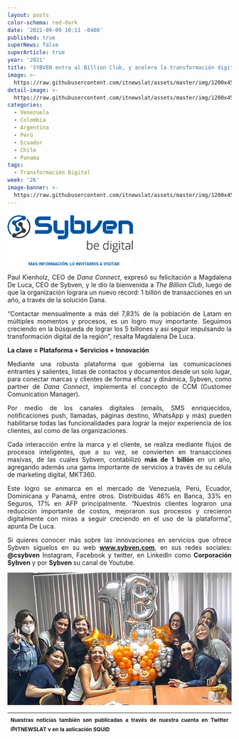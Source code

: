 ```yaml
---
layout: posts
color-schema: red-dark
date: '2021-09-09 10:11 -0400'
published: true
superNews: false
superArticle: true
year: '2021'
title: 'SYBVEN entra al Billion Club, y acelera la transformación digital en la región'
image: >-
  https://raw.githubusercontent.com/itnewslat/assets/master/img/1200x450/Banner-Sybase-Largo.jpg
detail-image: >-
  https://raw.githubusercontent.com/itnewslat/assets/master/img/1200x450/banner-animado-ITnews-conpartners.gif
categories:
  - Venezuela
  - Colombia
  - Argentina
  - Perú
  - Ecuador
  - Chile
  - Panama
tags:
  - Transformación Digital
week: '26'
image-banner: >-
  https://raw.githubusercontent.com/itnewslat/assets/master/img/1200x450/banner-animado-ITnews-conpartners.gif
---
```

<a href="https://bit.ly/3xqoHtI"><img class="aligncenter" src="https://raw.githubusercontent.com/itnewslat/assets/master/img/300x300/Banner-Sybase.jpg" alt="Mas información sobre SYBVEN, Aquí" width="284" height="120" /></a>


<p style="text-align: justify;">Paul Kienholz, CEO de <em>Dana Connect</em>, expresó su felicitación a Magdalena De Luca, CEO de Sybven, y le dio la bienvenida a <em>The Billion Club</em>, luego de que la organización lograra un nuevo récord: 1 billón de transacciones en un año, a través de la solución Dana.</p>
<p style="text-align: justify;">“Contactar mensualmente a más del 7,83% de la población de Latam en múltiples momentos y procesos, es un logro muy importante. Seguimos creciendo en la búsqueda de lograr los 5 billones y así seguir impulsando la transformación digital de la región”, resalta Magdalena De Luca.</p>
<p style="text-align: justify;"><strong>La clave = Plataforma + Servicios + Innovación</strong></p>
<p style="text-align: justify;">Mediante una robusta plataforma que gobierna las comunicaciones entrantes y salientes, listas de contactos y documentos desde un solo lugar, para conectar marcas y clientes de forma eficaz y dinámica, Sybven, como partner de <em>Dana Connect</em>, implementa el concepto de CCM (Customer Comunication Manager).</p>
<p style="text-align: justify;">Por medio de los canales digitales (emails, SMS enriquecidos, notificaciones push, llamadas, páginas destino, WhatsApp y más) pueden habilitarse todas las funcionalidades para lograr la mejor experiencia de los clientes, así como de las organizaciones.</p>
<p style="text-align: justify;">Cada interacción entre la marca y el cliente, se realiza mediante flujos de procesos inteligentes, que a su vez, se convierten en transacciones masivas, de las cuales Sybven, contabilizó <strong>más de 1 billón</strong> en un año, agregando además una gama importante de servicios a través de su célula de marketing digital, MKT360.</p>
<p style="text-align: justify;">Este logro se enmarca en el mercado de Venezuela, Perú, Ecuador, Dominicana y Panamá, entre otros. Distribuidas 46% en Banca, 33% en Seguros, 17% en AFP principalmente. “Nuestros clientes lograron una reducción importante de costos, mejoraron sus procesos y crecieron digitalmente con miras a seguir creciendo en el uso de la plataforma”, apunta De Luca.</p>
<p style="text-align: justify;">Si quieres conocer más sobre las innovaciones en servicios que ofrece Sybven síguelos en su web <a href="http://www.sybven.com/"><strong>www.sybven.com</strong></a>, en sus redes sociales: <strong>@csybven</strong> Instagram, Facebook y twitter, en LinkedIn como <strong>Corporación Sybven</strong> y por <strong>Sybven </strong>su canal de Youtube.</p>


![](https://raw.githubusercontent.com/itnewslat/assets/master/img/540x320/Sybven-1B-p.jpg)

<table style="height: 42px;" width="569">
<tbody>
<tr>
<td style="text-align: justify;"><sub><strong>Nuestras noticias también son publicadas a través de nuestra cuenta en Twitter <a href="https://twitter.com/itnewslat?lang=es">@ITNEWSLAT</a> y en la aplicación <a href="https://squidapp.co/en/">SQUID</a></strong></sub></td>
</tr>
</tbody>
</table>
